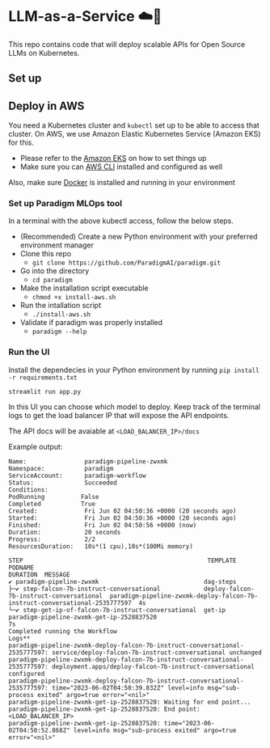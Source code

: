 # LLM-as-a-Service ☁️🚀

This repo contains code that will deploy scalable APIs for Open Source LLMs on Kubernetes.

## Set up

## Deploy in AWS

You need a Kubernetes cluster and `kubectl` set up to be able to access that cluster. On AWS, we use Amazon Elastic Kubernetes Service (Amazon EKS) for this. 
- Please refer to the [Amazon EKS](https://docs.aws.amazon.com/eks/latest/userguide/getting-started.html) on how to set things up
- Make sure you can [AWS CLI](https://docs.aws.amazon.com/cli/latest/userguide/cli-chap-install.html) installed and configured as well

Also, make sure [Docker](https://docs.docker.com/engine/install/) is installed and running in your environment

### Set up Paradigm MLOps tool

In a terminal with the above kubectl access, follow the below steps.

- (Recommended) Create a new Python environment with your preferred environment manager
- Clone this repo 
    - `git clone https://github.com/ParadigmAI/paradigm.git`
- Go into the directory 
    - `cd paradigm`
- Make the installation script executable 
    - `chmod +x install-aws.sh`
- Run the intallation script 
    - `./install-aws.sh`
- Validate if paradigm was properly installed
    - `paradigm --help`

### Run the UI

Install the dependecies in your Python environment by running `pip install -r requirements.txt`

```
streamlit run app.py
```
In this UI you can choose which model to deploy. Keep track of the terminal logs to get the load balancer IP that will expose the API endpoints. 

The API docs will be avaiable at `<LOAD_BALANCER_IP>/docs`

Example output:

```
Name:                paradigm-pipeline-zwxmk
Namespace:           paradigm
ServiceAccount:      paradigm-workflow
Status:              Succeeded
Conditions:
PodRunning          False
Completed           True
Created:             Fri Jun 02 04:50:36 +0000 (20 seconds ago)
Started:             Fri Jun 02 04:50:36 +0000 (20 seconds ago)
Finished:            Fri Jun 02 04:50:56 +0000 (now)
Duration:            20 seconds
Progress:            2/2
ResourcesDuration:   10s*(1 cpu),10s*(100Mi memory)

STEP                                                   TEMPLATE                                  PODNAME                                                                      DURATION  MESSAGE
✔ paradigm-pipeline-zwxmk                             dag-steps
├─✔ step-falcon-7b-instruct-conversational            deploy-falcon-7b-instruct-conversational  paradigm-pipeline-zwxmk-deploy-falcon-7b-instruct-conversational-2535777597  4s
└─✔ step-get-ip-of-falcon-7b-instruct-conversational  get-ip                                    paradigm-pipeline-zwxmk-get-ip-2528837520                                    7s
Completed running the Workflow
Logs**
paradigm-pipeline-zwxmk-deploy-falcon-7b-instruct-conversational-2535777597: service/deploy-falcon-7b-instruct-conversational unchanged
paradigm-pipeline-zwxmk-deploy-falcon-7b-instruct-conversational-2535777597: deployment.apps/deploy-falcon-7b-instruct-conversational configured
paradigm-pipeline-zwxmk-deploy-falcon-7b-instruct-conversational-2535777597: time="2023-06-02T04:50:39.832Z" level=info msg="sub-process exited" argo=true error="<nil>"
paradigm-pipeline-zwxmk-get-ip-2528837520: Waiting for end point...
paradigm-pipeline-zwxmk-get-ip-2528837520: End point: <LOAD_BALANCER_IP>
paradigm-pipeline-zwxmk-get-ip-2528837520: time="2023-06-02T04:50:52.868Z" level=info msg="sub-process exited" argo=true error="<nil>"
```